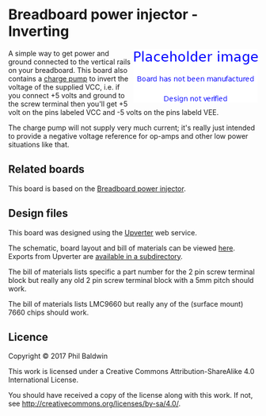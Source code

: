 # Breadboard power injector - Inverting

<img align="right" src="../_common/PlaceholderImage.png">

A simple way to get power and ground connected to the vertical rails on your breadboard. This board also contains a [charge pump](https://en.wikipedia.org/wiki/Charge_pump) to invert the voltage of the supplied VCC, i.e. if you connect +5 volts and ground to the screw terminal then you'll get +5 volt on the pins labeled VCC and -5 volts on the pins labeld VEE.

The charge pump will not supply very much current; it's really just intended to provide a negative voltage reference for op-amps and other low power situations like that.

## Related boards

This board is based on the [Breadboard power injector](../Breadboard%20power%20injector/).

## Design files

This board was designed using the [Upverter](https://upverter.com) web service.

The schematic, board layout and bill of materials can be viewed [here](https://upverter.com/Trebuchetindustries/6bba28dd442039e4/Breadboard-power-injector---Inverting/). Exports from Upverter are [available in a subdirectory](./Upverter%20exports).

The bill of materials lists specific a part number for the 2 pin screw terminal block but really any old 2 pin screw terminal block with a 5mm pitch should work.

The bill of materials lists LMC9660 but really any of the (surface mount) 7660 chips should work.

## Licence

Copyright © 2017 Phil Baldwin

This work is licensed under a Creative Commons Attribution-ShareAlike 4.0 International License.

You should have received a copy of the license along with this work. If not, see <http://creativecommons.org/licenses/by-sa/4.0/>.
